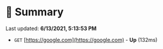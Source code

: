 # 📖 Summary
Last updated: **6/13/2021, 5:13:53 PM**

- `GET` [https://google.com](https://google.com) - **Up** (132ms)
